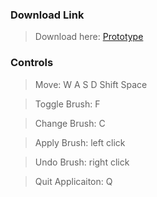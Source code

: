 ### Download Link ###

> Download here: <a href = https://github.com/FzComet206/Project-Terraces/releases/tag/Experiment/Build.zip> Prototype </a>

### Controls ###

> Move: W A S D Shift Space

> Toggle Brush: F

> Change Brush: C

> Apply Brush: left click

> Undo Brush: right click

> Quit Applicaiton: Q
